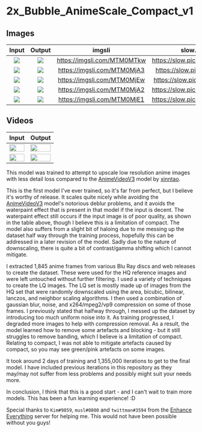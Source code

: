 # 2x_Bubble_AnimeScale_Compact_v1
## Images
| Input | Output | imgsli | slow.pics |
:-------------------------:|:-------------------------:|:-------------------------:|:-------------------------:|
![](http://bubblemint.cumz.one/2Novf7f.png)  |  ![](http://bubblemint.cumz.one/3E3s1Up.png) | https://imgsli.com/MTM0MTkw | https://slow.pics/c/Y0AaOa3e
![](http://bubblemint.cumz.one/41UEsQv.png) | ![](http://bubblemint.cumz.one/7bfjgmh.png) | https://imgsli.com/MTM0MjA3 | https://slow.pics/c/hjtYgiWt
![](http://bubblemint.cumz.one/9HQsU6W.png) | ![](http://bubblemint.cumz.one/9HQsU6W.png) | https://imgsli.com/MTM0MjEw | https://slow.pics/c/2QmPplix
![](http://bubblemint.cumz.one/2Nfnb5p.png) | ![](http://bubblemint.cumz.one/4U8Z7We.png) | https://imgsli.com/MTM0MjA2 | https://slow.pics/c/KzD3ngOu
![](http://bubblemint.cumz.one/2uefvE8.png) | ![](http://bubblemint.cumz.one/2uefvE8.png) | https://imgsli.com/MTM0MjE1 | https://slow.pics/c/4pZ8ZS8V
## Videos
| Input | Output |
|:-----:|:------:|
[<img src="http://bubblemint.cumz.one/4LwZNh5.png" width="100%">](http://bubblemint.cumz.one/7zMtiVe.mp4 "540p") |[<img src="http://bubblemint.cumz.one/46T8QG5.png" width="100%">](http://bubblemint.cumz.one/9U2L6CW.mp4 "1080p")
[<img src="http://bubblemint.cumz.one/8nyJYb4.png" width="100%">](http://bubblemint.cumz.one/4SmJ8GW.mp4 "540p") |[<img src="http://bubblemint.cumz.one/4BJKRmw.png" width="100%">](http://bubblemint.cumz.one/2pV5Mqo.mp4 "1080p")

This model was trained to attempt to upscale low resolution anime images with less detail loss compared to the [AnimeVideoV3](https://github.com/xinntao/Real-ESRGAN/blob/master/docs/anime_video_model.md) model by [xinntao](https://github.com/xinntao/).

This is the first model I've ever trained, so it's far from perfect, but I believe it's worthy of release. It scales quite nicely while avoiding the [AnimeVideoV3](https://github.com/xinntao/Real-ESRGAN/blob/master/docs/anime_video_model.md) model's notorious deblur problems, and it avoids the waterpaint effect that is present in that model if the input is decent. The waterpaint effect still occurs if the input image is of poor quality, as shown in the table above, though I believe this is a limitation of compact. The model also suffers from a slight bit of haloing due to me messing up the dataset half way through the training process, hopefully this can be addressed in a later revision of the model. Sadly due to the nature of downscaling, there is quite a bit of contrast/gamma shifting which I cannot mitigate.

I extracted 1,845 anime frames from various Blu Ray discs and web releases to create the dataset. These were used for the HQ reference images and were left untouched without further filtering. I used a variety of techniques to create the LQ images. The LQ set is mostly made up of images from the HQ set that were randomly downscaled using the area, bicubic, bilinear, lanczos, and neighbor scaling algorithms. I then used a combination of gaussian blur, noise, and x264/mpeg2/vp9 compression on some of those frames. I previously stated that halfway through, I messed up the dataset by introducing too much uniform noise into it. As training progressed, I degraded more images to help with compression removal. As a result, the model learned how to remove some artefacts and blocking - but it still struggles to remove banding, which I believe is a limitation of compact. Relating to compact, I was not able to mitigate artefacts caused by compact, so you may see green/pink artefacts on some images.

It took around 2 days of training and 1,355,000 iterations to get to the final model. I have included previous iterations in this repository as they may/may not suffer from less problems and possibly might suit your needs more.

In conclusion, I think that this is a good start - and I can't wait to train more models. This has been a fun learning experience! :D

Special thanks to `Kim#9859`, `musl#0800` and `twittman#3594` from the [Enhance Everything](https://discord.gg/cpAUpDK) server for helping me. This would not have been possible without you guys!
